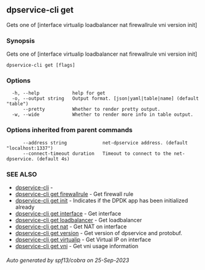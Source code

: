 ## dpservice-cli get

Gets one of [interface virtualip loadbalancer nat firewallrule vni version init]

### Synopsis

Gets one of [interface virtualip loadbalancer nat firewallrule vni version init]

```
dpservice-cli get [flags]
```

### Options

```
  -h, --help            help for get
  -o, --output string   Output format. [json|yaml|table|name] (default "table")
      --pretty          Whether to render pretty output.
  -w, --wide            Whether to render more info in table output.
```

### Options inherited from parent commands

```
      --address string             net-dpservice address. (default "localhost:1337")
      --connect-timeout duration   Timeout to connect to the net-dpservice. (default 4s)
```

### SEE ALSO

* [dpservice-cli](dpservice-cli.md)	 - 
* [dpservice-cli get firewallrule](dpservice-cli_get_firewallrule.md)	 - Get firewall rule
* [dpservice-cli get init](dpservice-cli_get_init.md)	 - Indicates if the DPDK app has been initialized already
* [dpservice-cli get interface](dpservice-cli_get_interface.md)	 - Get interface
* [dpservice-cli get loadbalancer](dpservice-cli_get_loadbalancer.md)	 - Get loadbalancer
* [dpservice-cli get nat](dpservice-cli_get_nat.md)	 - Get NAT on interface
* [dpservice-cli get version](dpservice-cli_get_version.md)	 - Get version of dpservice and protobuf.
* [dpservice-cli get virtualip](dpservice-cli_get_virtualip.md)	 - Get Virtual IP on interface
* [dpservice-cli get vni](dpservice-cli_get_vni.md)	 - Get vni usage information

###### Auto generated by spf13/cobra on 25-Sep-2023
